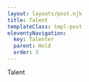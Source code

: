 ```yaml
---
layout: layouts/post.njk
title: Talent
templateClass: tmpl-post
eleventyNavigation:
  key: Talenter
  parent: Hold
  order: 3
---
```


Talent
